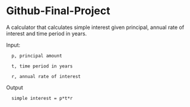 # Github-Final-Project

A calculator that calculates simple interest given principal, annual rate of interest and time period in years.



Input:

      p, principal amount
   
      t, time period in years
   
      r, annual rate of interest
   
Output

      simple interest = p*t*r
